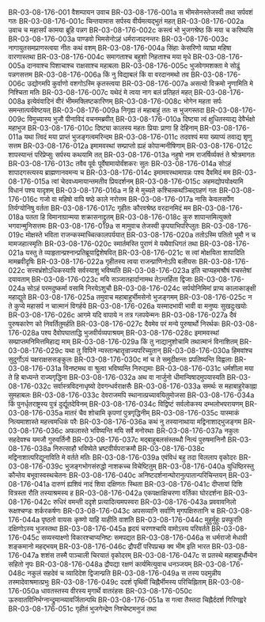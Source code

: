 BR-03-08-176-001	वैशम्पायन उवाच
BR-03-08-176-001a	स भीमसेनस्तेजस्वी तथा सर्पवशं गतः
BR-03-08-176-001c	चिन्तयामास सर्पस्य वीर्यमत्यद्भुतं महत्
BR-03-08-176-002a	उवाच च महासर्पं कामया ब्रूहि पन्नग
BR-03-08-176-002c	कस्त्वं भो भुजगश्रेष्ठ किं मया च करिष्यसि
BR-03-08-176-003a	पाण्डवो भिमसेनोऽहं धर्मराजादनन्तरः
BR-03-08-176-003c	नागायुतसमप्राणस्त्वया नीतः कथं वशम्
BR-03-08-176-004a	सिंहाः केसरिणो व्याघ्रा महिषा वारणास्तथा
BR-03-08-176-004c	समागताश्च बहुशो निहताश्च मया मृधे
BR-03-08-176-005a	दानवाश्च पिशाचाश्च राक्षसाश्च महाबलाः
BR-03-08-176-005c	भुजवेगमशक्ता मे सोढुं पन्नगसत्तम
BR-03-08-176-006a	किं नु विद्याबलं किं वा वरदानमथो तव
BR-03-08-176-006c	उद्योगमपि कुर्वाणो वशगोऽस्मि कृतस्त्वया
BR-03-08-176-007a	असत्यो विक्रमो नॄणामिति मे निश्चिता मतिः
BR-03-08-176-007c	यथेदं मे त्वया नाग बलं प्रतिहतं महत्
BR-03-08-176-008a	इत्येवंवादिनं वीरं भीममक्लिष्टकारिणम्
BR-03-08-176-008c	भोगेन महता सर्पः समन्तात्पर्यवेष्टयत्
BR-03-08-176-009a	निगृह्य तं महाबाहुं ततः स भुजगस्तदा
BR-03-08-176-009c	विमुच्यास्य भुजौ पीनाविदं वचनमब्रवीत्
BR-03-08-176-010a	दिष्ट्या त्वं क्षुधितस्याद्य देवैर्भक्षो महाभुज
BR-03-08-176-010c	दिष्ट्या कालस्य महतः प्रियाः प्राणा हि देहिनाम्
BR-03-08-176-011a	यथा त्विदं मया प्राप्तं भुजङ्गत्वमरिन्दम
BR-03-08-176-011c	तदवश्यं मया ख्याप्यं तवाद्य शृणु सत्तम
BR-03-08-176-012a	इमामवस्थां सम्प्राप्तो ह्यहं कोपान्मनीषिणाम्
BR-03-08-176-012c	शापस्यान्तं परिप्रेप्सुः सर्पस्य कथयामि तत्
BR-03-08-176-013a	नहुषो नाम राजर्षिर्व्यक्तं ते श्रोत्रमागतः
BR-03-08-176-013c	तवैव पूर्वः पूर्वेषामायोर्वंशकरः सुतः
BR-03-08-176-014a	सोऽहं शापादगस्त्यस्य ब्राह्मणानवमन्य च
BR-03-08-176-014c	इमामवस्थामापन्नः पश्य दैवमिदं मम
BR-03-08-176-015a	त्वां चेदवध्यमायान्तमतीव प्रियदर्शनम्
BR-03-08-176-015c	अहमद्योपयोक्ष्यामि विधानं पश्य यादृशम्
BR-03-08-176-016a	न हि मे मुच्यते कश्चित्कथञ्चिद्ग्रहणं गतः
BR-03-08-176-016c	गजो वा महिषो वापि षष्ठे काले नरोत्तम
BR-03-08-176-017a	नासि केवलसर्पेण तिर्यग्योनिषु वर्तता
BR-03-08-176-017c	गृहीतः कौरवश्रेष्ठ वरदानमिदं मम
BR-03-08-176-018a	पतता हि विमानाग्रान्मया शक्रासनाद्द्रुतम्
BR-03-08-176-018c	कुरु शापान्तमित्युक्तो भगवान्मुनिसत्तमः
BR-03-08-176-019a	स मामुवाच तेजस्वी कृपयाभिपरिप्लुतः
BR-03-08-176-019c	मोक्षस्ते भविता राजन्कस्माच्चित्कालपर्ययात्
BR-03-08-176-020a	ततोऽस्मि पतितो भूमौ न च मामजहात्स्मृतिः
BR-03-08-176-020c	स्मार्तमस्ति पुराणं मे यथैवाधिगतं तथा
BR-03-08-176-021a	यस्तु ते व्याहृतान्प्रश्नान्प्रतिब्रूयाद्विशेषवित्
BR-03-08-176-021c	स त्वां मोक्षयिता शापादिति मामब्रवीदृषिः
BR-03-08-176-022a	गृहीतस्य त्वया राजन्प्राणिनोऽपि बलीयसः
BR-03-08-176-022c	सत्त्वभ्रंशोऽधिकस्यापि सर्वस्याशु भविष्यति
BR-03-08-176-023a	इति चाप्यहमश्रौषं वचस्तेषां दयावताम्
BR-03-08-176-023c	मयि सञ्जातहार्दानामथ तेऽन्तर्हिता द्विजाः
BR-03-08-176-024a	सोऽहं परमदुष्कर्मा वसामि निरयेऽशुचौ
BR-03-08-176-024c	सर्पयोनिमिमां प्राप्य कालाकाङ्क्षी महाद्युते
BR-03-08-176-025a	तमुवाच महाबाहुर्भीमसेनो भुजङ्गमम्
BR-03-08-176-025c	न ते कुप्ये महासर्प न चात्मानं विगर्हये
BR-03-08-176-026a	यस्मादभावी भावी वा मनुष्यः सुखदुःखयोः
BR-03-08-176-026c	आगमे यदि वापाये न तत्र ग्लपयेन्मनः
BR-03-08-176-027a	दैवं पुरुषकारेण को निवर्तितुमर्हति
BR-03-08-176-027c	दैवमेव परं मन्ये पुरुषार्थो निरर्थकः
BR-03-08-176-028a	पश्य दैवोपघाताद्धि भुजवीर्यव्यपाश्रयम्
BR-03-08-176-028c	इमामवस्थां सम्प्राप्तमनिमित्तमिहाद्य माम्
BR-03-08-176-029a	किं तु नाद्यानुशोचामि तथात्मानं विनाशितम्
BR-03-08-176-029c	यथा तु विपिने न्यस्तान्भ्रातॄन्राज्यपरिच्युतान्
BR-03-08-176-030a	हिमवांश्च सुदुर्गोऽयं यक्षराक्षससङ्कुलः
BR-03-08-176-030c	मां च ते समुदीक्षन्तः प्रपतिष्यन्ति विह्वलाः
BR-03-08-176-031a	विनष्टमथ वा श्रुत्वा भविष्यन्ति निरुद्यमाः
BR-03-08-176-031c	धर्मशीला मया ते हि बाध्यन्ते राज्यगृद्धिना
BR-03-08-176-032a	अथ वा नार्जुनो धीमान्विषादमुपयास्यति
BR-03-08-176-032c	सर्वास्त्रविदनाधृष्यो देवगन्धर्वराक्षसैः
BR-03-08-176-033a	समर्थः स महाबाहुरेकाह्ना सुमहाबलः
BR-03-08-176-033c	देवराजमपि स्थानात्प्रच्यावयितुमोजसा
BR-03-08-176-034a	किं पुनर्धृतराष्ट्रस्य पुत्रं दुर्द्यूतदेविनम्
BR-03-08-176-034c	विद्विष्टं सर्वलोकस्य दम्भलोभपरायणम्
BR-03-08-176-035a	मातरं चैव शोचामि कृपणां पुत्रगृद्धिनीम्
BR-03-08-176-035c	यास्माकं नित्यमाशास्ते महत्त्वमधिकं परैः
BR-03-08-176-036a	कथं नु तस्यानाथाया मद्विनाशाद्भुजङ्गम
BR-03-08-176-036c	अफलास्ते भविष्यन्ति मयि सर्वे मनोरथाः
BR-03-08-176-037a	नकुलः सहदेवश्च यमजौ गुरुवर्तिनौ
BR-03-08-176-037c	मद्बाहुबलसंस्तब्धौ नित्यं पुरुषमानिनौ
BR-03-08-176-038a	निरुत्साहौ भविष्येते भ्रष्टवीर्यपराक्रमौ
BR-03-08-176-038c	मद्विनाशात्परिद्यूनाविति मे वर्तते मतिः
BR-03-08-176-039a	एवंविधं बहु तदा विललाप वृकोदरः
BR-03-08-176-039c	भुजङ्गभोगसंरुद्धो नाशकच्च विचेष्टितुम्
BR-03-08-176-040a	युधिष्ठिरस्तु कौन्तेय बभूवास्वस्थचेतनः
BR-03-08-176-040c	अनिष्टदर्शनान्घोरानुत्पातान्परिचिन्तयन्
BR-03-08-176-041a	दारुणं ह्यशिवं नादं शिवा दक्षिणतः स्थिता
BR-03-08-176-041c	दीप्तायां दिशि वित्रस्ता रौति तस्याश्रमस्य ह
BR-03-08-176-042a	एकपक्षाक्षिचरणा वर्तिका घोरदर्शना
BR-03-08-176-042c	रुधिरं वमन्ती ददृशे प्रत्यादित्यमपस्वरा
BR-03-08-176-043a	प्रववावनिलो रूक्षश्चण्डः शर्करकर्षणः
BR-03-08-176-043c	अपसव्यानि सर्वाणि मृगपक्षिरुतानि च
BR-03-08-176-044a	पृष्ठतो वायसः कृष्णो याहि याहीति वाशति
BR-03-08-176-044c	मुहुर्मुहुः प्रस्फुरति दक्षिणोऽस्य भुजस्तथा
BR-03-08-176-045a	हृदयं चरणश्चापि वामोऽस्य परिवर्तते
BR-03-08-176-045c	सव्यस्याक्ष्णो विकारश्चाप्यनिष्टः समपद्यत
BR-03-08-176-046a	स धर्मराजो मेधावी शङ्कमानो महद्भयम्
BR-03-08-176-046c	द्रौपदीं परिपप्रच्छ क्व भीम इति भारत
BR-03-08-176-047a	शशंस तस्मै पाञ्चाली चिरयातं वृकोदरम्
BR-03-08-176-047c	स प्रतस्थे महाबाहुर्धौम्येन सहितो नृपः
BR-03-08-176-048a	द्रौपद्या रक्षणं कार्यमित्युवाच धनञ्जयम्
BR-03-08-176-048c	नकुलं सहदेवं च व्यादिदेश द्विजान्प्रति
BR-03-08-176-049a	स तस्य पदमुन्नीय तस्मादेवाश्रमात्प्रभुः
BR-03-08-176-049c	ददर्श पृथिवीं चिह्नैर्भीमस्य परिचिह्निताम्
BR-03-08-176-050a	धावतस्तस्य वीरस्य मृगार्थे वातरंहसः
BR-03-08-176-050c	ऊरुवातविनिर्भग्नान्द्रुमान्व्यावर्जितान्पथि
BR-03-08-176-051a	स गत्वा तैस्तदा चिह्नैर्ददर्श गिरिगह्वरे
BR-03-08-176-051c	गृहीतं भुजगेन्द्रेण निश्चेष्टमनुजं तथा
